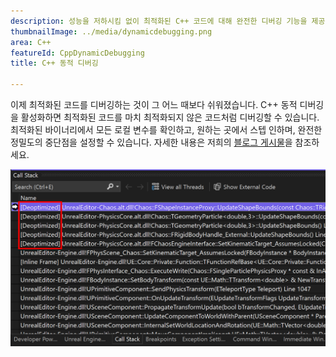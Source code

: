 ```yaml
---
description: 성능을 저하시킴 없이 최적화된 C++ 코드에 대해 완전한 디버깅 기능을 제공합니다.
thumbnailImage: ../media/dynamicdebugging.png
area: C++
featureId: CppDynamicDebugging
title: C++ 동적 디버깅

---
```



이제 최적화된 코드를 디버깅하는 것이 그 어느 때보다 쉬워졌습니다. C++ 동적 디버깅을 활성화하면 최적화된 코드를 마치 최적화되지 않은 코드처럼 디버깅할 수 있습니다. 최적화된 바이너리에서 모든 로컬 변수를 확인하고, 원하는 곳에서 스텝 인하며, 완전한 정밀도의 중단점을 설정할 수 있습니다. 자세한 내용은 저희의 [블로그 게시물](https://aka.ms/dynamicdebugging)을 참조하세요.

![C++ 동적 디버깅](../media/dynamicdebugging.png)
